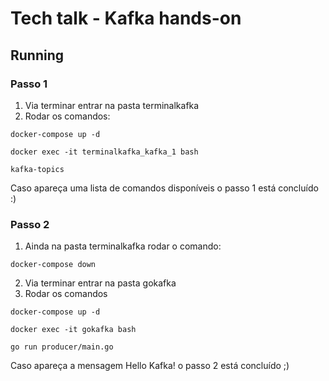 # Tech talk - Kafka hands-on

## Running

### Passo 1
1) Via terminar entrar na pasta terminalkafka
2) Rodar os comandos:
```
docker-compose up -d
```
```
docker exec -it terminalkafka_kafka_1 bash
```
```
kafka-topics
```

Caso apareça uma lista de comandos disponíveis o passo 1 está concluído :)

### Passo 2
1) Ainda na pasta terminalkafka rodar o comando:
```
docker-compose down
```
2) Via terminar entrar na pasta gokafka
3) Rodar os comandos
```
docker-compose up -d
```
```
docker exec -it gokafka bash
```
```
go run producer/main.go
```

Caso apareça a mensagem Hello Kafka! o passo 2 está concluído ;)



